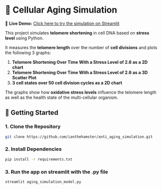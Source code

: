 # 🧬 Cellular Aging Simulation

🔗 **Live Demo:** [Click here to try the simulation on Streamlit](https://antiagingsimulation.streamlit.app/)

This project simulates **telomere shortening** in cell DNA based on **stress level** using Python.

It measures the **telomere length** over the number of **cell divisions** and plots the following 3 graphs:

1. **Telomere Shortening Over Time With a Stress Level of 2.6 as a 2D chart**
2. **Telomere Shortening Over Time With a Stress Level of 2.6 as a 3D Scatter Plot**
3. **3 cell states over 50 cell division cycles as a 2D chart**

The graphs show how **oxidative stress levels** influence the telomere length as well as the health state of the multi-cellular organism.

## 🚀 Getting Started

### 1. Clone the Repository

```bash
git clone https://github.com/ianthehamster/anti_aging_simulation.git

```

### 2. Install Dependencies

```bash
pip install -r requirements.txt
```

### 3. Run the app on streamlit with the .py file

```bash
streamlit aging_simulation_model.py
```
